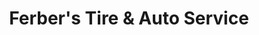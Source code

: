 ---
title: "Ferber's Tire & Auto Service"
url: /ashland/ferbers-tire-and-auto-service/
shop: car repair
---